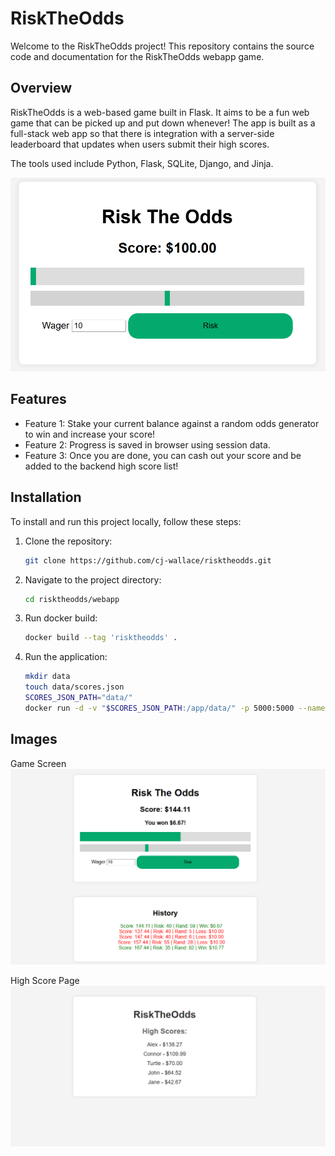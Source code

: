 # RiskTheOdds

Welcome to the RiskTheOdds project! This repository contains the source code and documentation for the RiskTheOdds webapp game.

## Overview

RiskTheOdds is a web-based game built in Flask. It aims to be a fun web game that can be picked up and put down whenever! The app is built as a full-stack web app so that there is integration with a server-side leaderboard that updates when users submit their high scores.

The tools used include Python, Flask, SQLite, Django, and Jinja.

![Opening Screen](/assets/readme/screenshot_1.png "Opening Screen")

## Features

- Feature 1: Stake your current balance against a random odds generator to win and increase your score!
- Feature 2: Progress is saved in browser using session data.
- Feature 3: Once you are done, you can cash out your score and be added to the backend high score list!

## Installation

To install and run this project locally, follow these steps:

1. Clone the repository:
    ```sh
    git clone https://github.com/cj-wallace/risktheodds.git
    ```
2. Navigate to the project directory:
    ```sh
    cd risktheodds/webapp
    ```
3. Run docker build:
    ```sh
    docker build --tag 'risktheodds' .
    ```
4. Run the application:
    ```sh
    mkdir data
    touch data/scores.json
    SCORES_JSON_PATH="data/"
    docker run -d -v "$SCORES_JSON_PATH:/app/data/" -p 5000:5000 --name risktheodds risktheodds
    ```

## Images

Game Screen
![Game Screen](/assets/readme/screenshot_2.png "Game Screen")

High Score Page
![High Scores Page](/assets/readme/screenshot_3.png "High Scores Page")